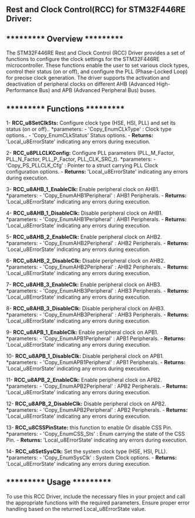 ## Rest and Clock Control(RCC) for STM32F446RE Driver:

## *********  Overview  *********  
The STM32F446RE Rest and Clock Control (RCC) Driver provides a set of functions to configure 
the clock settings for the STM32F446RE microcontroller. These functions enable the user to set
various clock types, control their status (on or off), and configure the PLL (Phase-Locked Loop)
for precise clock generation. The driver supports the activation and deactivation of peripheral 
clocks on different AHB (Advanced High-Performance Bus) and APB (Advanced Peripheral Bus) buses.

## *********  Functions  *********  
1- **RCC_u8SetClkSts:**
Configure clock type (HSE, HSI, PLL) and set its status (on or off)..
	*parameters:
	- 'Copy_EnumCLkType' : Clock type options..
	- 'Copy_EnumCLkStatus' Status options.
	- **Returns:**  'Local_u8ErrorState'  indicating any errors during execution.

2- **RCC_u8PLLCLKConfig:**
Configure PLL parameters (PLL_M_Factor, PLL_N_Factor, PLL_P_Factor, PLL_CLK_SRC_t).
	*parameters:
	- 'Copy_PS_PLLCLK_Cfg' : Pointer to a struct carrying PLL Clock configuration options.
	- **Returns:**  'Local_u8ErrorState'  indicating any errors during execution.

3- **RCC_u8AHB_1_EnableClk:**
Enable peripheral clock on AHB1.
	*parameters:
	- 'Copy_EnumAHB1Peripheral' : AHB1 Peripherals.
	- **Returns:**  'Local_u8ErrorState'  indicating any errors during execution.

4- **RCC_u8AHB_1_DisableClk:**
Disable peripheral clock on AHB1.
	*parameters:
	- 'Copy_EnumAHB1Peripheral' : AHB1 Peripherals.
	- **Returns:**  'Local_u8ErrorState'  indicating any errors during execution.


5- **RCC_u8AHB_2_EnableClk:**
Enable peripheral clock on AHB2.
	*parameters:
	- 'Copy_EnumAHB2Peripheral' : AHB2 Peripherals.
	- **Returns:**  'Local_u8ErrorState'  indicating any errors during execution.

6- **RCC_u8AHB_2_DisableClk:**
Disable peripheral clock on AHB2.
	*parameters:
	- 'Copy_EnumAHB2Peripheral' : AHB2 Peripherals.
	- **Returns:**  'Local_u8ErrorState'  indicating any errors during execution.

7- **RCC_u8AHB_3_EnableClk:**
Enable peripheral clock on AHB3.
	*parameters:
	- 'Copy_EnumAHB3Peripheral' : AHB3 Peripherals.
	- **Returns:**  'Local_u8ErrorState'  indicating any errors during execution.

8- **RCC_u8AHB_3_DisableClk:**
Disable peripheral clock on AHB3.
	*parameters:
	- 'Copy_EnumAHB3Peripheral' : AHB3 Peripherals.
	- **Returns:**  'Local_u8ErrorState'  indicating any errors during execution.
	
9- **RCC_u8APB_1_EnableClk:**
Enable peripheral clock on APB1.
	*parameters:
	- 'Copy_EnumAPB1Peripheral' : APB1 Peripherals.
	- **Returns:**  'Local_u8ErrorState'  indicating any errors during execution.

10- **RCC_u8APB_1_DisableClk:**
Disable peripheral clock on APB1.
	*parameters:
	- 'Copy_EnumAPB1Peripheral' :  APB1 Peripherals.
	- **Returns:**  'Local_u8ErrorState'  indicating any errors during execution.
	
11- **RCC_u8APB_2_EnableClk:**
Enable peripheral clock on APB2.
	*parameters:
	- 'Copy_EnumAPB2Peripheral' :  APB2 Peripherals.
	- **Returns:**  'Local_u8ErrorState'  indicating any errors during execution.

12- **RCC_u8APB_2_DisableClk:**
Disable peripheral clock on APB2.
	*parameters:
	- 'Copy_EnumAPB2Peripheral' :  APB2 Peripherals.
	- **Returns:**  'Local_u8ErrorState'  indicating any errors during execution.
	
13- **RCC_u8CSSPinState:**
 this function to enable Or disable CSS Pin.
	*parameters:
	- 'Copy_EnumCSS_Sts' : Enum carrying the state of the CSS Pin.
	- **Returns:**  'Local_u8ErrorState'  indicating any errors during execution.
	
14- **RCC_u8SetSysClk:**
Set the system clock type (HSE, HSI, PLL).
	*parameters:
	- 'Copy_EnumSysClk' : System Clock options.
	- **Returns:**  'Local_u8ErrorState'  indicating any errors during execution.
	
## *********  Usage  ********* 
To use this RCC Driver, include the necessary files in your project and call
the appropriate functions with the required parameters. Ensure proper error handling 
based on the returned Local_u8ErrorState value.